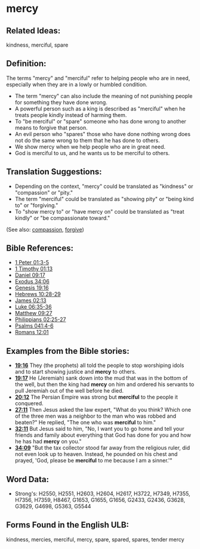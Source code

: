 # mercy

## Related Ideas:

kindness, merciful, spare

## Definition:

The terms "mercy" and "merciful" refer to helping people who are in need, especially when they are in a lowly or humbled condition.

* The term "mercy" can also include the meaning of not punishing people for something they have done wrong.
* A powerful person such as a king is described as "merciful" when he treats people kindly instead of harming them.
* To "be merciful" or "spare" someone who has done wrong to another means to forgive that person.
* An evil person who "spares" those who have done nothing wrong does not do the same wrong to them that he has done to others.
* We show mercy when we help people who are in great need.
* God is merciful to us, and he wants us to be merciful to others.

## Translation Suggestions:

* Depending on the context, "mercy" could be translated as "kindness" or "compassion" or "pity."
* The term "merciful" could be translated as "showing pity" or "being kind to" or "forgiving."
* To "show mercy to" or "have mercy on" could be translated as "treat kindly" or "be compassionate toward."

(See also: [compassion](../kt/compassion.md), [forgive](../kt/forgive.md))

## Bible References:

* [1 Peter 01:3-5](rc://en/tn/help/1pe/01/03)
* [1 Timothy 01:13](rc://en/tn/help/1ti/01/13)
* [Daniel 09:17](rc://en/tn/help/dan/09/17)
* [Exodus 34:06](rc://en/tn/help/exo/34/06)
* [Genesis 19:16](rc://en/tn/help/gen/19/16)
* [Hebrews 10:28-29](rc://en/tn/help/heb/10/28)
* [James 02:13](rc://en/tn/help/jas/02/13)
* [Luke 06:35-36](rc://en/tn/help/luk/06/35)
* [Matthew 09:27](rc://en/tn/help/mat/09/27)
* [Philippians 02:25-27](rc://en/tn/help/php/02/25)
* [Psalms 041:4-6](rc://en/tn/help/psa/041/004)
* [Romans 12:01](rc://en/tn/help/rom/12/01)

## Examples from the Bible stories:

* __[19:16](rc://en/tn/help/obs/19/16)__ They (the prophets) all told the people to stop worshiping idols and to start showing justice and __mercy__ to others.
* __[19:17](rc://en/tn/help/obs/19/17)__ He (Jeremiah) sank down into the mud that was in the bottom of the well, but then the king had __mercy__ on him and ordered his servants to pull Jeremiah out of the well before he died.
* __[20:12](rc://en/tn/help/obs/20/12)__ The Persian Empire was strong but __merciful__ to the people it conquered.
* __[27:11](rc://en/tn/help/obs/27/11)__ Then Jesus asked the law expert, "What do you think? Which one of the three men was a neighbor to the man who was robbed and beaten?" He replied, "The one who was __merciful__ to him."
* __[32:11](rc://en/tn/help/obs/32/11)__ But Jesus said to him, "No, I want you to go home and tell your friends and family about everything that God has done for you and how he has had __mercy__ on you."
* __[34:09](rc://en/tn/help/obs/34/09)__ "But the tax collector stood far away from the religious ruler, did not even look up to heaven. Instead, he pounded on his chest and prayed, 'God, please be __merciful__ to me because I am a sinner.'"

## Word Data:

* Strong's: H2550, H2551, H2603, H2604, H2617, H3722, H7349, H7355, H7356, H7359, H8467, G1653, G1655, G1656, G2433, G2436, G3628, G3629, G4698, G5363, G5544

## Forms Found in the English ULB:

kindness, mercies, merciful, mercy, spare, spared, spares, tender mercy
